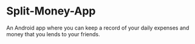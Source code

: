 # Split-Money-App

An Android app where you can keep a record of your daily expenses and money that you lends to your friends.

<!-- Work in progress -->
